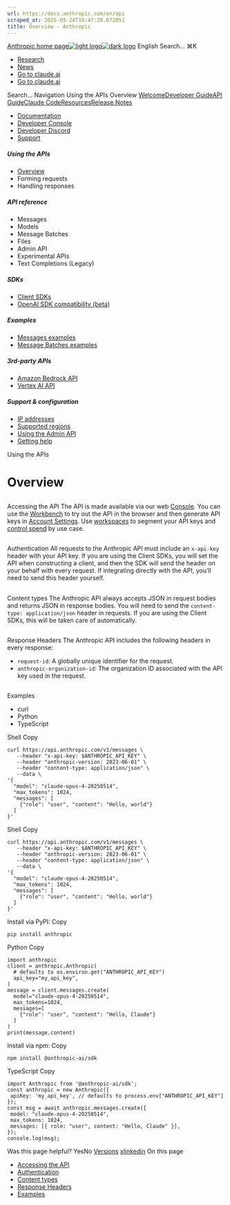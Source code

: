 ```yaml
---
url: https://docs.anthropic.com/en/api
scraped_at: 2025-05-24T19:47:28.672051
title: Overview - Anthropic
---
```


[Anthropic home page![light logo](https://mintlify.s3.us-west-1.amazonaws.com/anthropic/logo/light.svg)![dark logo](https://mintlify.s3.us-west-1.amazonaws.com/anthropic/logo/dark.svg)](https://docs.anthropic.com/)
English
Search...
⌘K
  * [Research](https://www.anthropic.com/research)
  * [News](https://www.anthropic.com/news)
  * [Go to claude.ai](https://claude.ai/)
  * [Go to claude.ai](https://claude.ai/)


Search...
Navigation
Using the APIs
Overview
[Welcome](https://docs.anthropic.com/en/home)[Developer Guide](https://docs.anthropic.com/en/docs/welcome)[API Guide](https://docs.anthropic.com/en/api/overview)[Claude Code](https://docs.anthropic.com/en/docs/claude-code/overview)[Resources](https://docs.anthropic.com/en/resources/overview)[Release Notes](https://docs.anthropic.com/en/release-notes/overview)
* [Documentation](https://docs.anthropic.com/en/home)
* [Developer Console](https://console.anthropic.com/)
* [Developer Discord](https://www.anthropic.com/discord)
* [Support](https://support.anthropic.com/)
##### Using the APIs
  * [Overview](https://docs.anthropic.com/en/api/overview)
  * Forming requests
  * Handling responses


##### API reference
  * Messages
  * Models
  * Message Batches
  * Files
  * Admin API
  * Experimental APIs
  * Text Completions (Legacy)


##### SDKs
  * [Client SDKs](https://docs.anthropic.com/en/api/client-sdks)
  * [OpenAI SDK compatibility (beta)](https://docs.anthropic.com/en/api/openai-sdk)


##### Examples
  * [Messages examples](https://docs.anthropic.com/en/api/messages-examples)
  * [Message Batches examples](https://docs.anthropic.com/en/api/messages-batch-examples)


##### 3rd-party APIs
  * [Amazon Bedrock API](https://docs.anthropic.com/en/api/claude-on-amazon-bedrock)
  * [Vertex AI API](https://docs.anthropic.com/en/api/claude-on-vertex-ai)


##### Support & configuration
  * [IP addresses](https://docs.anthropic.com/en/api/ip-addresses)
  * [Supported regions](https://docs.anthropic.com/en/api/supported-regions)
  * [Using the Admin API](https://docs.anthropic.com/en/api/administration-api)
  * [Getting help](https://docs.anthropic.com/en/api/getting-help)


Using the APIs
# Overview
## 
[​](https://docs.anthropic.com/en/api/overview#accessing-the-api)
Accessing the API
The API is made available via our web [Console](https://console.anthropic.com/). You can use the [Workbench](https://console.anthropic.com/workbench/3b57d80a-99f2-4760-8316-d3bb14fbfb1e) to try out the API in the browser and then generate API keys in [Account Settings](https://console.anthropic.com/account/keys). Use [workspaces](https://console.anthropic.com/settings/workspaces) to segment your API keys and [control spend](https://docs.anthropic.com/en/api/rate-limits) by use case.
## 
[​](https://docs.anthropic.com/en/api/overview#authentication)
Authentication
All requests to the Anthropic API must include an `x-api-key` header with your API key. If you are using the Client SDKs, you will set the API when constructing a client, and then the SDK will send the header on your behalf with every request. If integrating directly with the API, you’ll need to send this header yourself.
## 
[​](https://docs.anthropic.com/en/api/overview#content-types)
Content types
The Anthropic API always accepts JSON in request bodies and returns JSON in response bodies. You will need to send the `content-type: application/json` header in requests. If you are using the Client SDKs, this will be taken care of automatically.
## 
[​](https://docs.anthropic.com/en/api/overview#response-headers)
Response Headers
The Anthropic API includes the following headers in every response:
  * `request-id`: A globally unique identifier for the request.
  * `anthropic-organization-id`: The organization ID associated with the API key used in the request.


## 
[​](https://docs.anthropic.com/en/api/overview#examples)
Examples
  * curl
  * Python
  * TypeScript


Shell
Copy
```
curl https://api.anthropic.com/v1/messages \
   --header "x-api-key: $ANTHROPIC_API_KEY" \
   --header "anthropic-version: 2023-06-01" \
   --header "content-type: application/json" \
   --data \
'{
  "model": "claude-opus-4-20250514",
  "max_tokens": 1024,
  "messages": [
    {"role": "user", "content": "Hello, world"}
  ]
}'

```

Shell
Copy
```
curl https://api.anthropic.com/v1/messages \
   --header "x-api-key: $ANTHROPIC_API_KEY" \
   --header "anthropic-version: 2023-06-01" \
   --header "content-type: application/json" \
   --data \
'{
  "model": "claude-opus-4-20250514",
  "max_tokens": 1024,
  "messages": [
    {"role": "user", "content": "Hello, world"}
  ]
}'

```

Install via PyPI:
Copy
```
pip install anthropic

```

Python
Copy
```
import anthropic
client = anthropic.Anthropic(
  # defaults to os.environ.get("ANTHROPIC_API_KEY")
  api_key="my_api_key",
)
message = client.messages.create(
  model="claude-opus-4-20250514",
  max_tokens=1024,
  messages=[
    {"role": "user", "content": "Hello, Claude"}
  ]
)
print(message.content)

```

Install via npm:
Copy
```
npm install @anthropic-ai/sdk

```

TypeScript
Copy
```
import Anthropic from '@anthropic-ai/sdk';
const anthropic = new Anthropic({
 apiKey: 'my_api_key', // defaults to process.env["ANTHROPIC_API_KEY"]
});
const msg = await anthropic.messages.create({
 model: "claude-opus-4-20250514",
 max_tokens: 1024,
 messages: [{ role: "user", content: "Hello, Claude" }],
});
console.log(msg);

```

Was this page helpful?
YesNo
[Versions](https://docs.anthropic.com/en/api/versioning)
[x](https://x.com/AnthropicAI)[linkedin](https://www.linkedin.com/company/anthropicresearch)
On this page
  * [Accessing the API](https://docs.anthropic.com/en/api/overview#accessing-the-api)
  * [Authentication](https://docs.anthropic.com/en/api/overview#authentication)
  * [Content types](https://docs.anthropic.com/en/api/overview#content-types)
  * [Response Headers](https://docs.anthropic.com/en/api/overview#response-headers)
  * [Examples](https://docs.anthropic.com/en/api/overview#examples)



